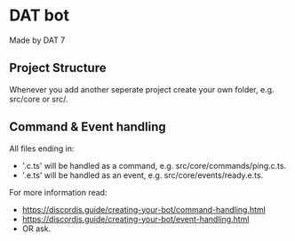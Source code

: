 # DAT bot
Made by DAT 7

## Project Structure
Whenever you add another seperate project create your own folder, e.g. src/core or src/<another-project>.

## Command & Event handling
All files ending in:
- '.c.ts' will be handled as a command, e.g. src/core/commands/ping.c.ts.
- '.e.ts' will be handled as an event, e.g. src/core/events/ready.e.ts.

For more information read:
- https://discordjs.guide/creating-your-bot/command-handling.html
- https://discordjs.guide/creating-your-bot/event-handling.html
- OR ask.
